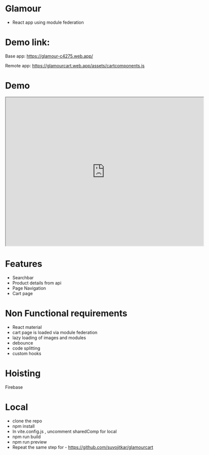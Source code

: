# Glamour
- React app using module federation

# Demo link:
Base app: https://glamour-c4275.web.app/

Remote app: https://glamourcart.web.app/assets/cartcomponents.js

# Demo
<iframe src="https://drive.google.com/file/d/1MslHQYTLgTYvcmNE9DdVQIuPeCecaeFf/preview" width="640" height="480"></iframe>

# Features
- Searchbar
- Product details from api
- Page Navigation
- Cart page

# Non Functional requirements
- React material
- cart page is loaded via module federation
- lazy loading of images and modules
- debounce
- code splitting
- custom hooks

# Hoisting
Firebase

# Local 
- clone the repo
- npm install
- In vite.config.js , uncomment sharedComp for local
- npm run build
- npm run preview
- Repeat the same step for - https://github.com/suvojitkar/glamourcart  